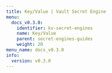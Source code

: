 ```yaml
---
title: Key/Value | Vault Secret Engine
menu:
  docs_v0.3.0:
    identifier: kv-secret-engines
    name: Key/Value
    parent: secret-engines-guides
    weight: 20
menu_name: docs_v0.3.0
info:
  version: v0.3.0
---
```


